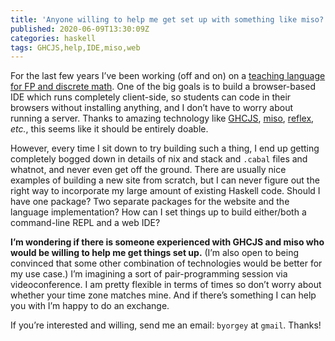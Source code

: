 ```yaml
---
title: 'Anyone willing to help me get set up with something like miso?'
published: 2020-06-09T13:30:09Z
categories: haskell
tags: GHCJS,help,IDE,miso,web
---
```


<p>For the last few years I’ve been working (off and on) on a <a href="https://github.com/disco-lang/disco/">teaching language for FP and discrete math</a>. One of the big goals is to build a browser-based IDE which runs completely client-side, so students can code in their browsers without installing anything, and I don’t have to worry about running a server. Thanks to amazing technology like <a href="https://github.com/ghcjs/ghcjs">GHCJS</a>, <a href="https://haskell-miso.org/">miso</a>, <a href="https://reflex-frp.org/">reflex</a>, <em>etc.</em>, this seems like it should be entirely doable.</p>
<p>However, every time I sit down to try building such a thing, I end up getting completely bogged down in details of nix and stack and <code>.cabal</code> files and whatnot, and never even get off the ground. There are usually nice examples of building a new site from scratch, but I can never figure out the right way to incorporate my large amount of existing Haskell code. Should I have one package? Two separate packages for the website and the language implementation? How can I set things up to build either/both a command-line REPL and a web IDE?</p>
<p><strong>I’m wondering if there is someone experienced with GHCJS and miso who would be willing to help me get things set up.</strong> (I’m also open to being convinced that some other combination of technologies would be better for my use case.) I’m imagining a sort of pair-programming session via videoconference. I am pretty flexible in terms of times so don’t worry about whether your time zone matches mine. And if there’s something I can help you with I’m happy to do an exchange.</p>
<p>If you’re interested and willing, send me an email: <code>byorgey</code> at <code>gmail</code>. Thanks!</p>

